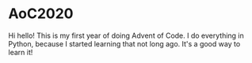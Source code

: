 # AoC2020
Hi hello! This is my first year of doing Advent of Code. I do everything in Python, because I started learning that not long ago. It's a good way to learn it!
